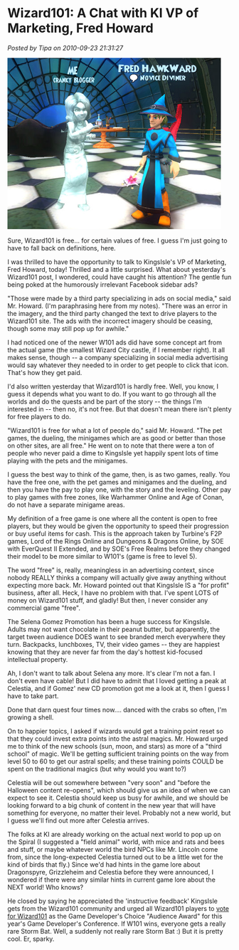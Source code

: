 # Wizard101: A Chat with KI VP of Marketing, Fred Howard

*Posted by Tipa on 2010-09-23 21:31:27*

![](../../../uploads/2010/09/WizardGraphicalClient-2010-09-23-21-36-13-33.jpg "This is not Fred Howard's in-game avatar.")

Sure, Wizard101 is free... for certain values of free. I guess I'm just going to have to fall back on definitions, here.

I was thrilled to have the opportunity to talk to KingsIsle's VP of Marketing, Fred Howard, today! Thrilled and a little surprised. What about yesterday's Wizard101 post, I wondered, could have caught his attention? The gentle fun being poked at the humorously irrelevant Facebook sidebar ads?

"Those were made by a third party specializing in ads on social media," said Mr. Howard. (I'm paraphrasing here from my notes). "There was an error in the imagery, and the third party changed the text to drive players to the Wizard101 site. The ads with the incorrect imagery should be ceasing, though some may still pop up for awhile."

I had noticed one of the newer W101 ads did have some concept art from the actual game (the smallest Wizard City castle, if I remember right). It all makes sense, though -- a company specializing in social media advertising would say whatever they needed to in order to get people to click that icon. That's how they get paid.

I'd also written yesterday that Wizard101 is hardly free. Well, you know, I guess it depends what you want to do. If you want to go through all the worlds and do the quests and be part of the story -- the things I'm interested in -- then no, it's not free. But that doesn't mean there isn't plenty for free players to do.

"Wizard101 is free for what a lot of people do," said Mr. Howard. "The pet games, the dueling, the minigames which are as good or better than those on other sites, are all free." He went on to note that there were a ton of people who never paid a dime to KingsIsle yet happily spent lots of time playing with the pets and the minigames.

I guess the best way to think of the game, then, is as two games, really. You have the free one, with the pet games and minigames and the dueling, and then you have the pay to play one, with the story and the leveling. Other pay to play games with free zones, like Warhammer Online and Age of Conan, do not have a separate minigame areas.

My definition of a free game is one where all the content is open to free players, but they would be given the opportunity to speed their progression or buy useful items for cash. This is the approach taken by Turbine's F2P games, Lord of the Rings Online and Dungeons & Dragons Online, by SOE with EverQuest II Extended, and by SOE's Free Realms before they changed their model to be more similar to W101's (game is free to level 5).

The word "free" is, really, meaningless in an advertising context, since nobody REALLY thinks a company will actually give away anything without expecting more back. Mr. Howard pointed out that KingsIsle IS a "for profit" business, after all. Heck, I have no problem with that. I've spent LOTS of money on Wizard101 stuff, and gladly! But then, I never consider any commercial game "free".

The Selena Gomez Promotion has been a huge success for KingsIsle. Adults may not want chocolate in their peanut butter, but apparently, the target tween audience DOES want to see branded merch everywhere they turn. Backpacks, lunchboxes, TV, their video games -- they are happiest knowing that they are never far from the day's hottest kid-focused intellectual property.

Ah, I don't want to talk about Selena any more. It's clear I'm not a fan. I don't even have cable! But I did have to admit that I loved getting a peak at Celestia, and if Gomez' new CD promotion got me a look at it, then I guess I have to take part.

Done that darn quest four times now.... danced with the crabs so often, I'm growing a shell.

On to happier topics, I asked if wizards would get a training point reset so that they could invest extra points into the astral magics. Mr. Howard urged me to think of the new schools (sun, moon, and stars) as more of a "third school" of magic. We'll be getting sufficient training points on the way from level 50 to 60 to get our astral spells; and these training points COULD be spent on the traditional magics (but why would you want to?)

Celestia will be out somewhere between "very soon" and "before the Halloween content re-opens", which should give us an idea of when we can expect to see it. Celestia should keep us busy for awhile, and we should be looking forward to a big chunk of content in the new year that will have something for everyone, no matter their level. Probably not a new world, but I guess we'll find out more after Celestia arrives.

The folks at KI are already working on the actual next world to pop up on the Spiral (I suggested a "field animal" world, with mice and rats and bees and stuff, or maybe whatever world the bird NPCs like Mr. Lincoln come from, since the long-expected Celestia turned out to be a little wet for the kind of birds that fly.) Since we'd had hints in the game lore about Dragonspyre, Grizzleheim and Celestia before they were announced, I wondered if there were any similar hints in current game lore about the NEXT world! Who knows?

He closed by saying he appreciated the 'instructive feedback' KingsIsle gets from the Wizard101 community and urged all Wizard101 players to [vote for Wizard101](https://www.wizard101.com/game/gdcoaward) as the Game Developer's Choice "Audience Award" for this year's Game Developer's Conference. If W101 wins, everyone gets a really rare Storm Bat. Well, a suddenly not really rare Storm Bat :) But it is pretty cool. Er, sparky.

